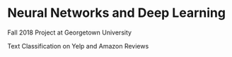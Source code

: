 # Neural Networks and Deep Learning

Fall 2018 Project at Georgetown University

Text Classification on Yelp and Amazon Reviews
